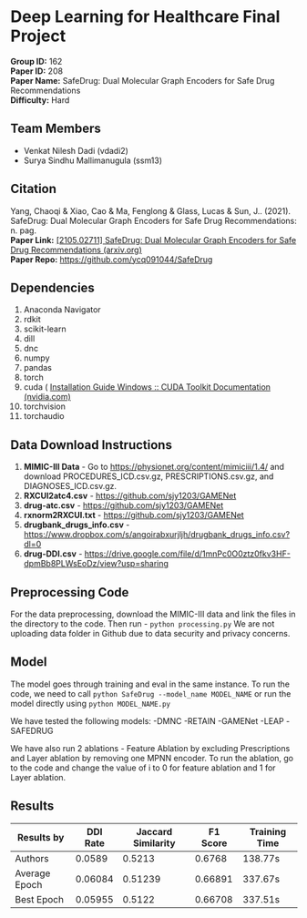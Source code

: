 # Deep Learning for Healthcare Final Project
**Group ID:** 162 <br/>
**Paper ID:** 208 <br/>
**Paper Name:** SafeDrug: Dual Molecular Graph Encoders for Safe Drug Recommendations <br/>
**Difficulty:** Hard <br/>

## Team Members

 - Venkat Nilesh Dadi (vdadi2)
 - Surya Sindhu Mallimanugula (ssm13)
 
 ## Citation
 Yang, Chaoqi & Xiao, Cao & Ma, Fenglong & Glass, Lucas & Sun, J.. (2021). SafeDrug: Dual Molecular Graph Encoders for Safe Drug Recommendations: n. pag. <br/>
 **Paper Link:** [[2105.02711] SafeDrug: Dual Molecular Graph Encoders for Safe Drug Recommendations (arxiv.org)](https://arxiv.org/abs/2105.02711) <br/>
 **Paper Repo:** https://github.com/ycq091044/SafeDrug <br/>

## Dependencies 

 1. Anaconda Navigator
 2. rdkit
 3. scikit-learn
 4. dill
 5. dnc
 6. numpy
 7. pandas
 8. torch
 9. cuda ( [Installation Guide Windows :: CUDA Toolkit Documentation (nvidia.com)](https://docs.nvidia.com/cuda/cuda-installation-guide-microsoft-windows/index.html)
 10. torchvision 
 11. torchaudio
 
 ## Data Download Instructions
 
 1. **MIMIC-III Data** - Go to https://physionet.org/content/mimiciii/1.4/ and download PROCEDURES_ICD.csv.gz, PRESCRIPTIONS.csv.gz, and DIAGNOSES_ICD.csv.gz. <br/>
 2. **RXCUI2atc4.csv** - https://github.com/sjy1203/GAMENet <br/>
 3. **drug-atc.csv** - https://github.com/sjy1203/GAMENet <br/>
 4. **rxnorm2RXCUI.txt** - https://github.com/sjy1203/GAMENet <br/>
 5. **drugbank_drugs_info.csv** - https://www.dropbox.com/s/angoirabxurjljh/drugbank_drugs_info.csv?dl=0 <br/>
 6. **drug-DDI.csv** - https://drive.google.com/file/d/1mnPc0O0ztz0fkv3HF-dpmBb8PLWsEoDz/view?usp=sharing <br/>
 
## Preprocessing Code

For the data preprocessing, download the MIMIC-III data and link the files in the directory to the code.
Then run - ``` python processing.py ```
We are not uploading data folder in Github due to data security and privacy concerns.

##  Model

The model goes through training and eval in the same instance. To run the code, we need to call ```python SafeDrug --model_name MODEL_NAME``` or run the model directly using ```python MODEL_NAME.py```

We have tested the following models:
-DMNC
-RETAIN
-GAMENet
-LEAP
-SAFEDRUG

We have also run 2 ablations - Feature Ablation by excluding Prescriptions and Layer ablation by removing one MPNN encoder.
To run the ablation, go to the code and change the value of i to 0 for feature ablation and 1 for Layer ablation.


## Results

| Results by | DDI Rate | Jaccard Similarity | F1 Score | Training Time |
|---|---|---|---|---|
| Authors | 0.0589 | 0.5213 | 0.6768 | 138.77s |
| Average Epoch | 0.06084 | 0.51239 | 0.66891 | 337.67s |
| Best Epoch | 0.05955 | 0.5122 | 0.66708 | 337.51s |
